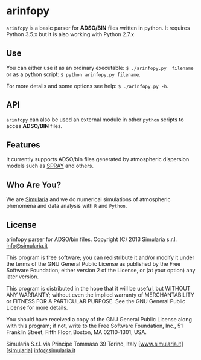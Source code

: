 arinfopy
========


`arinfopy` is a basic parser for **ADSO/BIN** files written in python. It requires Python 3.5.x but it is also working with Python 2.7.x

Use
---

You can either use it as an ordinary executable: `$ ./arinfopy.py  filename` or as a python script: `$ python arinfopy.py filename`.

For more details and some options see help: `$ ./arinfopy.py -h`.


API
---

`arinfopy` can also be used an external module in other `python` scripts to acces **ADSO/BIN** files.


Features
--------

It currently supports ADSO/bin files generated by atmospheric dispersion models such as [SPRAY][spray] and others.


Who Are You?
------------

We are [Simularia][simularia] and we do numerical simulations of atmospheric phenomena and data analysis with `R` and `Python`.


License
-------

arinfopy parser for ADSO/bin files.
Copyright (C) 2013  Simularia s.r.l. info@simularia.it

This program is free software; you can redistribute it and/or
modify it under the terms of the GNU General Public License
as published by the Free Software Foundation; either version 2
of the License, or (at your option) any later version.

This program is distributed in the hope that it will be useful,
but WITHOUT ANY WARRANTY; without even the implied warranty of
MERCHANTABILITY or FITNESS FOR A PARTICULAR PURPOSE.  See the
GNU General Public License for more details.

You should have received a copy of the GNU General Public License
along with this program; if not, write to the Free Software
Foundation, Inc., 51 Franklin Street, Fifth Floor, Boston, MA  02110-1301, USA.


Simularia S.r.l.
via Principe Tommaso 39
Torino, Italy
[www.simularia.it][simularia]
<info@simularia.it>


[spray]:http://www.aria-net.it/
[simularia]:http://www.simularia.it
